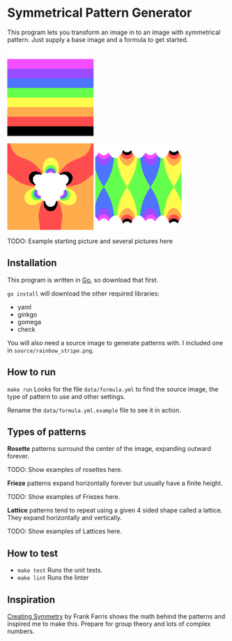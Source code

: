 # Symmetrical Pattern Generator
This program lets you transform an image in to an image with symmetrical pattern. Just supply a base image and a formula to get started.

![Image with 7 horizontal stripes creating the rainbow with white on top and black on the bottom. Rainbow Stripe](example/rainbow_stripe.png)

![Transformed rainbow stripe image into rosette with 3 rotational symmetry](example/rainbow_stripe_rosette_1.png)
![Transformed rainbow stripe image into frieze with p11g symmetry, with blue and yellow hourglasses in a green background](example/rainbow_stripe_frieze_p11g.png)

TODO: Example starting picture and several pictures here

## Installation
This program is written in [Go](https://golang.org/), so download that first.

`go install` will download the other required libraries:
- yaml
- ginkgo
- gomega
- check

You will also need a source image to generate patterns with. I included one in `source/rainbow_stripe.png`.

## How to run
`make run` Looks for the file `data/formula.yml` to find the source image, the type of pattern to use and other settings.

Rename the `data/formula.yml.example` file to see it in action.

## Types of patterns
**Rosette** patterns surround the center of the image, expanding outward forever.

TODO: Show examples of rosettes here.

**Frieze** patterns expand horizontally forever but usually have a finite height.

TODO: Show examples of Friezes here.

**Lattice** patterns tend to repeat using a given 4 sided shape called a lattice. They expand horizontally and vertically. 

TODO: Show examples of Lattices here.

## How to test
- `make test` Runs the unit tests.
- `make lint` Runs the linter

## Inspiration
[Creating Symmetry](https://www.amazon.com/Creating-Symmetry-Mathematics-Wallpaper-Patterns/dp/0691161739) by Frank Farris shows the 
math behind the patterns and inspired me to make this. Prepare for group theory and lots of complex numbers.
